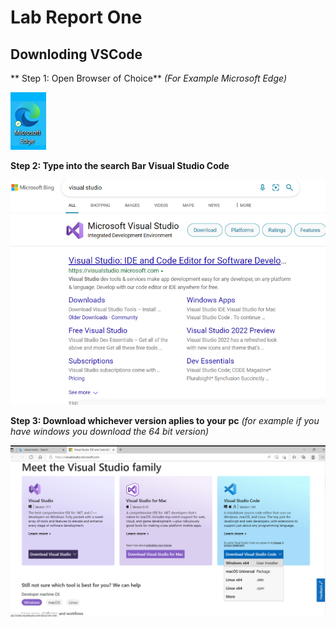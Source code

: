 #  Lab Report One  

##  Downloding VSCode

** Step 1: Open Browser of Choice** *(For Example Microsoft Edge)*

![](pictures/microsoft.png)

**Step 2: Type into the search Bar Visual Studio Code** 


![](pictures/search.png)

**Step 3: Download whichever version aplies to your pc** _(for example if you have windows you download the 64 bit version)_

![](pictures/move.png) 





